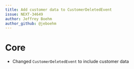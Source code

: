 ```yaml
---
title: Add customer data to CustomerDeletedEvent
issue: NEXT-34649
author: Jeffrey Boehm
author_github: @jeboehm
---
```

# Core
* Changed `CustomerDeletedEvent` to include customer data
